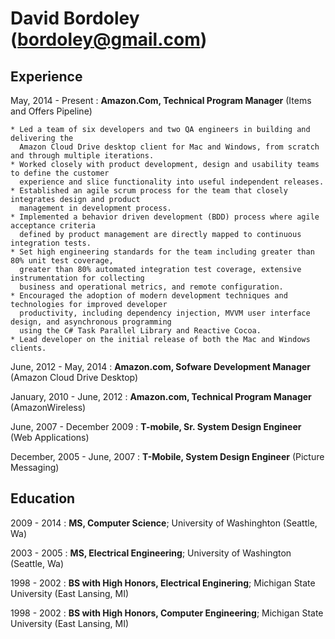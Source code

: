 David Bordoley (bordoley@gmail.com)
===================================


Experience
----------
May, 2014 - Present
:   **Amazon.Com, Technical Program Manager** (Items and Offers Pipeline)

    * Led a team of six developers and two QA engineers in building and delivering the 
      Amazon Cloud Drive desktop client for Mac and Windows, from scratch and through multiple iterations.
    * Worked closely with product development, design and usability teams to define the customer 
      experience and slice functionality into useful independent releases.
    * Established an agile scrum process for the team that closely integrates design and product 
      management in development process.
    * Implemented a behavior driven development (BDD) process where agile acceptance criteria 
      defined by product management are directly mapped to continuous integration tests.
    * Set high engineering standards for the team including greater than 80% unit test coverage, 
      greater than 80% automated integration test coverage, extensive instrumentation for collecting 
      business and operational metrics, and remote configuration.
    * Encouraged the adoption of modern development techniques and technologies for improved developer 
      productivity, including dependency injection, MVVM user interface design, and asynchronous programming 
      using the C# Task Parallel Library and Reactive Cocoa.
    * Lead developer on the initial release of both the Mac and Windows clients.

June, 2012 - May, 2014
:    **Amazon.com, Sofware Development Manager** (Amazon Cloud Drive Desktop)

January, 2010 - June, 2012
:    **Amazon.com, Technical Program Manager** (AmazonWireless)

June, 2007 - December 2009
:    **T-mobile, Sr. System Design Engineer** (Web Applications)

December, 2005 - June, 2007
:    **T-Mobile, System Design Engineer** (Picture Messaging)

Education
---------
2009 - 2014
:    **MS, Computer Science**; University of Washinghton (Seattle, Wa)

2003 - 2005
:    **MS, Electrical Engineering**; University of Washington (Seattle, Wa)

1998 - 2002
:    **BS with High Honors, Electrical Enginering**; Michigan State University (East Lansing, MI)

1998 - 2002
:    **BS with High Honors, Computer Engineering**; Michigan State University (East Lansing, MI)
